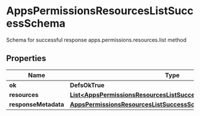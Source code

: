 

# AppsPermissionsResourcesListSuccessSchema

Schema for successful response apps.permissions.resources.list method

## Properties

| Name | Type | Description | Notes |
|------------ | ------------- | ------------- | -------------|
|**ok** | **DefsOkTrue** |  |  |
|**resources** | [**List&lt;AppsPermissionsResourcesListSuccessSchemaResourcesInner&gt;**](AppsPermissionsResourcesListSuccessSchemaResourcesInner.md) |  |  |
|**responseMetadata** | [**AppsPermissionsResourcesListSuccessSchemaResponseMetadata**](AppsPermissionsResourcesListSuccessSchemaResponseMetadata.md) |  |  [optional] |



